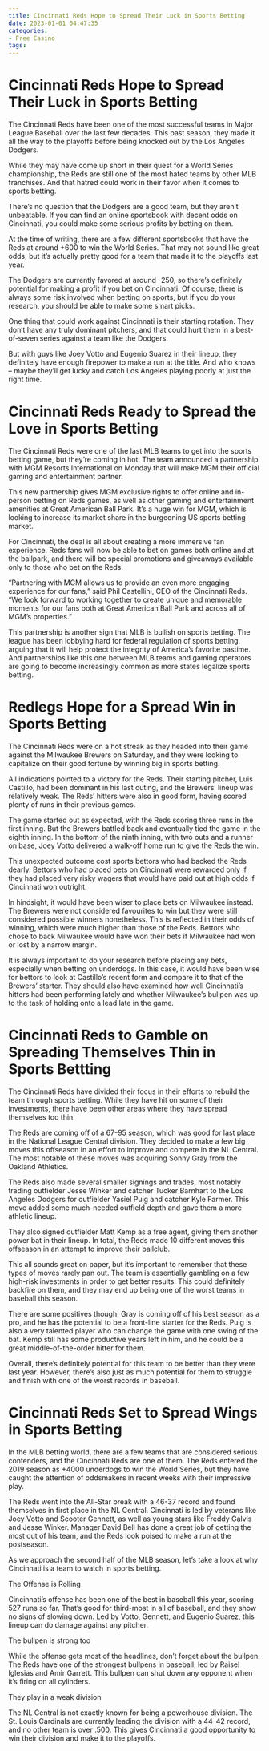 ```yaml
---
title: Cincinnati Reds Hope to Spread Their Luck in Sports Betting
date: 2023-01-01 04:47:35
categories:
- Free Casino
tags:
---
```



#  Cincinnati Reds Hope to Spread Their Luck in Sports Betting

The Cincinnati Reds have been one of the most successful teams in Major League Baseball over the last few decades. This past season, they made it all the way to the playoffs before being knocked out by the Los Angeles Dodgers.

While they may have come up short in their quest for a World Series championship, the Reds are still one of the most hated teams by other MLB franchises. And that hatred could work in their favor when it comes to sports betting.

There’s no question that the Dodgers are a good team, but they aren’t unbeatable. If you can find an online sportsbook with decent odds on Cincinnati, you could make some serious profits by betting on them.

At the time of writing, there are a few different sportsbooks that have the Reds at around +600 to win the World Series. That may not sound like great odds, but it’s actually pretty good for a team that made it to the playoffs last year.

The Dodgers are currently favored at around -250, so there’s definitely potential for making a profit if you bet on Cincinnati. Of course, there is always some risk involved when betting on sports, but if you do your research, you should be able to make some smart picks.

One thing that could work against Cincinnati is their starting rotation. They don’t have any truly dominant pitchers, and that could hurt them in a best-of-seven series against a team like the Dodgers.

But with guys like Joey Votto and Eugenio Suarez in their lineup, they definitely have enough firepower to make a run at the title. And who knows – maybe they’ll get lucky and catch Los Angeles playing poorly at just the right time.

#  Cincinnati Reds Ready to Spread the Love in Sports Betting

The Cincinnati Reds were one of the last MLB teams to get into the sports betting game, but they’re coming in hot. The team announced a partnership with MGM Resorts International on Monday that will make MGM their official gaming and entertainment partner.

This new partnership gives MGM exclusive rights to offer online and in-person betting on Reds games, as well as other gaming and entertainment amenities at Great American Ball Park. It’s a huge win for MGM, which is looking to increase its market share in the burgeoning US sports betting market.

For Cincinnati, the deal is all about creating a more immersive fan experience. Reds fans will now be able to bet on games both online and at the ballpark, and there will be special promotions and giveaways available only to those who bet on the Reds.

“Partnering with MGM allows us to provide an even more engaging experience for our fans,” said Phil Castellini, CEO of the Cincinnati Reds. “We look forward to working together to create unique and memorable moments for our fans both at Great American Ball Park and across all of MGM’s properties.”

This partnership is another sign that MLB is bullish on sports betting. The league has been lobbying hard for federal regulation of sports betting, arguing that it will help protect the integrity of America’s favorite pastime. And partnerships like this one between MLB teams and gaming operators are going to become increasingly common as more states legalize sports betting.

#  Redlegs Hope for a Spread Win in Sports Betting

The Cincinnati Reds were on a hot streak as they headed into their game against the Milwaukee Brewers on Saturday, and they were looking to capitalize on their good fortune by winning big in sports betting.

All indications pointed to a victory for the Reds. Their starting pitcher, Luis Castillo, had been dominant in his last outing, and the Brewers’ lineup was relatively weak. The Reds’ hitters were also in good form, having scored plenty of runs in their previous games.

The game started out as expected, with the Reds scoring three runs in the first inning. But the Brewers battled back and eventually tied the game in the eighth inning. In the bottom of the ninth inning, with two outs and a runner on base, Joey Votto delivered a walk-off home run to give the Reds the win.

This unexpected outcome cost sports bettors who had backed the Reds dearly. Bettors who had placed bets on Cincinnati were rewarded only if they had placed very risky wagers that would have paid out at high odds if Cincinnati won outright.

In hindsight, it would have been wiser to place bets on Milwaukee instead. The Brewers were not considered favourites to win but they were still considered possible winners nonetheless. This is reflected in their odds of winning, which were much higher than those of the Reds. Bettors who chose to back Milwaukee would have won their bets if Milwaukee had won or lost by a narrow margin.

It is always important to do your research before placing any bets, especially when betting on underdogs. In this case, it would have been wise for bettors to look at Castillo’s recent form and compare it to that of the Brewers’ starter. They should also have examined how well Cincinnati’s hitters had been performing lately and whether Milwaukee’s bullpen was up to the task of holding onto a lead late in the game.

#  Cincinnati Reds to Gamble on Spreading Themselves Thin in Sports Bettting

The Cincinnati Reds have divided their focus in their efforts to rebuild the team through sports betting. While they have hit on some of their investments, there have been other areas where they have spread themselves too thin.

The Reds are coming off of a 67-95 season, which was good for last place in the National League Central division. They decided to make a few big moves this offseason in an effort to improve and compete in the NL Central. The most notable of these moves was acquiring Sonny Gray from the Oakland Athletics.

The Reds also made several smaller signings and trades, most notably trading outfielder Jesse Winker and catcher Tucker Barnhart to the Los Angeles Dodgers for outfielder Yasiel Puig and catcher Kyle Farmer. This move added some much-needed outfield depth and gave them a more athletic lineup.

They also signed outfielder Matt Kemp as a free agent, giving them another power bat in their lineup. In total, the Reds made 10 different moves this offseason in an attempt to improve their ballclub.

This all sounds great on paper, but it’s important to remember that these types of moves rarely pan out. The team is essentially gambling on a few high-risk investments in order to get better results. This could definitely backfire on them, and they may end up being one of the worst teams in baseball this season.

There are some positives though. Gray is coming off of his best season as a pro, and he has the potential to be a front-line starter for the Reds. Puig is also a very talented player who can change the game with one swing of the bat. Kemp still has some productive years left in him, and he could be a great middle-of-the-order hitter for them.

Overall, there’s definitely potential for this team to be better than they were last year. However, there’s also just as much potential for them to struggle and finish with one of the worst records in baseball.

#  Cincinnati Reds Set to Spread Wings in Sports Betting

In the MLB betting world, there are a few teams that are considered serious contenders, and the Cincinnati Reds are one of them. The Reds entered the 2019 season as +4000 underdogs to win the World Series, but they have caught the attention of oddsmakers in recent weeks with their impressive play.

The Reds went into the All-Star break with a 46-37 record and found themselves in first place in the NL Central. Cincinnati is led by veterans like Joey Votto and Scooter Gennett, as well as young stars like Freddy Galvis and Jesse Winker. Manager David Bell has done a great job of getting the most out of his team, and the Reds look poised to make a run at the postseason.

As we approach the second half of the MLB season, let’s take a look at why Cincinnati is a team to watch in sports betting.

The Offense is Rolling

Cincinnati’s offense has been one of the best in baseball this year, scoring 527 runs so far. That’s good for third-most in all of baseball, and they show no signs of slowing down. Led by Votto, Gennett, and Eugenio Suarez, this lineup can do damage against any pitcher.

The bullpen is strong too

While the offense gets most of the headlines, don’t forget about the bullpen. The Reds have one of the strongest bullpens in baseball, led by Raisel Iglesias and Amir Garrett. This bullpen can shut down any opponent when it’s firing on all cylinders.

They play in a weak division

The NL Central is not exactly known for being a powerhouse division. The St. Louis Cardinals are currently leading the division with a 44-42 record, and no other team is over .500. This gives Cincinnati a good opportunity to win their division and make it to the playoffs.